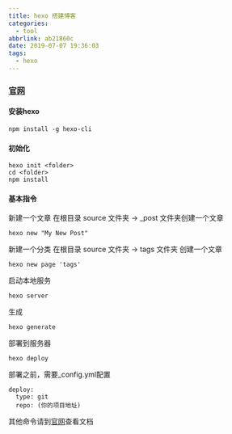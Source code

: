 ```yaml
---
title: hexo 搭建博客
categories:
  - tool
abbrlink: ab21860c
date: 2019-07-07 19:36:03
tags:
  - hexo
---
```



### [官网](https://hexo.io/zh-cn/docs/)


#### 安装hexo

```
npm install -g hexo-cli
```
<!--more-->

#### 初始化

```
hexo init <folder>
cd <folder>
npm install
```


#### 基本指令

新建一个文章 
在根目录 source 文件夹 -> _post 文件夹创建一个文章
```
hexo new "My New Post"

```
新建一个分类
在根目录 source 文件夹 -> tags 文件夹 创建一个文章
```
hexo new page 'tags'
```

启动本地服务

```
hexo server
```

生成

```
hexo generate
```

部署到服务器

```
hexo deploy
```

部署之前，需要_config.yml配置

```
deploy:
  type: git
  repo: (你的项目地址)
```


其他命令请到[官网](https://hexo.io/zh-cn/docs/)查看文档